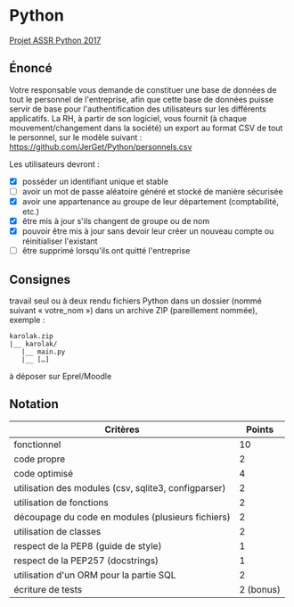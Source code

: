 # Python

[Projet ASSR Python 2017](https://git.karolak.fr/assr/projet-python-2017)

## Énoncé
Votre responsable vous demande de constituer une base de données de tout le personnel de l'entreprise, afin que cette base de données puisse servir de base pour l'authentification des utilisateurs sur les différents applicatifs.
La RH, à partir de son logiciel, vous fournit (à chaque mouvement/changement dans la société) un export au format CSV de tout le personnel, sur le modèle suivant : https://github.com/JerGet/Python/personnels.csv

Les utilisateurs devront :
- [X] posséder un identifiant unique et stable
- [ ] avoir un mot de passe aléatoire généré et stocké de manière sécurisée
- [X] avoir une appartenance au groupe de leur département (comptabilité, etc.)
- [X] être mis à jour s'ils changent de groupe ou de nom
- [X] pouvoir être mis à jour sans devoir leur créer un nouveau compte ou réinitialiser l'existant
- [ ] être supprimé lorsqu'ils ont quitté l'entreprise

## Consignes
travail seul ou à deux
rendu fichiers Python dans un dossier (nommé suivant « votre_nom ») dans un archive ZIP (pareillement nommée), exemple : 
	
	karolak.zip
	|__ karolak/
	   |__ main.py
 	   |__ […]
	
à déposer sur Eprel/Moodle

## Notation
| Critères												|	Points		|
|-------------------------------------------------------|---------------|
| fonctionnel 											|		10		|
| code propre 											| 		2		|
| code optimisé											|		4		|
| utilisation des modules (csv, sqlite3, configparser)	|		2		|
| utilisation de fonctions								|		2		|
| découpage du code en modules (plusieurs fichiers)		|		2		|
| utilisation de classes								|		2		|
| respect de la PEP8 (guide de style)					|		1		|
| respect de la PEP257 (docstrings)						|		1		|
| utilisation d'un ORM pour la partie SQL				|		2		|
| écriture de tests										|	2 (bonus)	|
